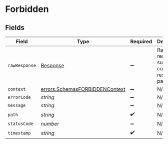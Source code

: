 # Forbidden


## Fields

| Field                                                                                   | Type                                                                                    | Required                                                                                | Description                                                                             |
| --------------------------------------------------------------------------------------- | --------------------------------------------------------------------------------------- | --------------------------------------------------------------------------------------- | --------------------------------------------------------------------------------------- |
| `rawResponse`                                                                           | [Response](https://developer.mozilla.org/en-US/docs/Web/API/Response)                   | :heavy_minus_sign:                                                                      | Raw HTTP response; suitable for custom response parsing                                 |
| `context`                                                                               | [errors.SchemasFORBIDDENContext](../../../sdk/models/errors/schemasforbiddencontext.md) | :heavy_minus_sign:                                                                      | N/A                                                                                     |
| `errorCode`                                                                             | *string*                                                                                | :heavy_minus_sign:                                                                      | N/A                                                                                     |
| `message`                                                                               | *string*                                                                                | :heavy_minus_sign:                                                                      | N/A                                                                                     |
| `path`                                                                                  | *string*                                                                                | :heavy_check_mark:                                                                      | N/A                                                                                     |
| `statusCode`                                                                            | *number*                                                                                | :heavy_minus_sign:                                                                      | N/A                                                                                     |
| `timestamp`                                                                             | *string*                                                                                | :heavy_check_mark:                                                                      | N/A                                                                                     |